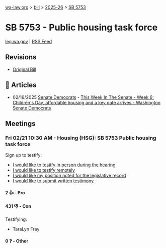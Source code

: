 [wa-law.org](/) > [bill](/bill/) > [2025-26](/bill/2025-26/) > [SB 5753](/bill/2025-26/sb/5753/)

# SB 5753 - Public housing task force
[leg.wa.gov](https://app.leg.wa.gov/billsummary?BillNumber=5753&Year=2025&Initiative=false) | [RSS Feed](./rss.xml)

## Revisions
* [Original Bill](1/)

## 📰 Articles
* 02/16/2025 [Senate Democrats](/org/senate_democrats/) - [This Week In The Senate - Week 6: Children's Day, affordable housing and a key date arrives - Washington Senate Democrats](https://senatedemocrats.wa.gov/blog/2025/02/16/this-week-in-the-senate-week-6-childrens-day-affordable-housing-and-a-key-date-arrives/#:~:text=SB%205753)

## Meetings
### Fri 02/21 10:30 AM - Housing (HSG): SB 5753 Public housing task force
Sign up to testify:
* [I would like to testify in person during the hearing](https://app.leg.wa.gov/csi/Testifier/Add?chamber=House&mId=32875&aId=164524&caId=25977&tId=1)
* [I would like to testify remotely](https://app.leg.wa.gov/csi/Testifier/Add?chamber=House&mId=32875&aId=164524&caId=25977&tId=2)
* [I would like my position noted for the legislative record](https://app.leg.wa.gov/csi/Testifier/Add?chamber=House&mId=32875&aId=164524&caId=25977&tId=3)
* [I would like to submit written testimony](https://app.leg.wa.gov/csi/Testifier/Add?chamber=House&mId=32875&aId=164524&caId=25977&tId=4)

#### 2 👍 - Pro

#### 431 👎 - Con
Testifying:
* TaraLyn Fray

#### 0 ❓ - Other
